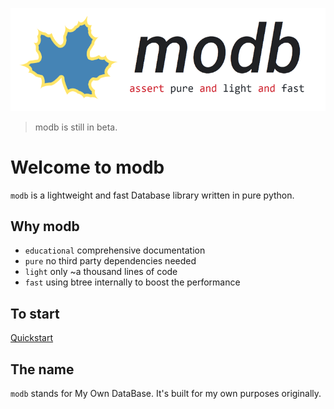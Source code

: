 ![modbgithub](./docs/images/modb.png)

> modb is still in beta.

# Welcome to modb

`modb` is a lightweight and fast Database library written in pure python.

## Why modb
* `educational` comprehensive documentation
* `pure` no third party dependencies needed
* `light` only ~a thousand lines of code
* `fast` using btree internally to boost the performance

## To start
[Quickstart](https://modb.readthedocs.io/en/latest/Quickstart/)

## The name
`modb` stands for My Own DataBase. It's built for my own purposes originally.
